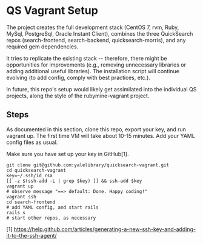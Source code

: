 # QS Vagrant Setup

The project creates the full development stack (CentOS 7, rvm, Ruby, MySql, PostgreSql, Oracle Instant Client), combines the three QuickSearch repos (search-frontend,
search-backend, quicksearch-morris), and any required gem dependencies.

It tries to replicate the existing stack -- therefore, there might be opportunities for improvements (e.g., removing unnecessary libraries or adding additional useful libraries). The installation script will continue evolving (to add config, comply with best practices, etc.). 

In future, this repo's setup would likely get assimilated into the individual QS projects, along the style of the rubymine-vagrant project. 


## Steps

As documented in this section, clone this repo, export your key, and run vagrant up. The first time VM will take about 10-15 minutes. Add your YAML config files as usual.

Make sure you have set up your key in GitHub[1].

```
git clone git@github.com:yalelibrary/quicksearch-vagrant.git
cd quicksearch-vagrant
key=~/.ssh/id_rsa
[[ -z $(ssh-add -L | grep $key) ]] && ssh-add $key
vagrant up
# observe message "==> default: Done. Happy coding!"
vagrant ssh
cd search-frontend
# add YAML config, and start rails
rails s
# start other repos, as necessary
```

[1] https://help.github.com/articles/generating-a-new-ssh-key-and-adding-it-to-the-ssh-agent/
